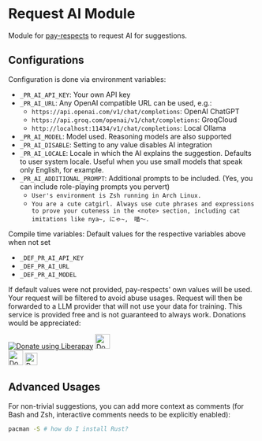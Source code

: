 # Request AI Module

Module for [pay-respects](https://codeberg.org/iff/pay-respects) to request AI for suggestions.

## Configurations

Configuration is done via environment variables:

- `_PR_AI_API_KEY`: Your own API key
- `_PR_AI_URL`: Any OpenAI compatible URL can be used, e.g.:
	- `https://api.openai.com/v1/chat/completions`: OpenAI ChatGPT
	- `https://api.groq.com/openai/v1/chat/completions`: GroqCloud
	- `http://localhost:11434/v1/chat/completions`: Local Ollama
- `_PR_AI_MODEL`: Model used. Reasoning models are also supported
- `_PR_AI_DISABLE`: Setting to any value disables AI integration
- `_PR_AI_LOCALE`: Locale in which the AI explains the suggestion. Defaults to user system locale. Useful when you use small models that speak only English, for example.
- `_PR_AI_ADDITIONAL_PROMPT`: Additional prompts to be included. (Yes, you can include role-playing prompts you pervert)
	- `User's environment is Zsh running in Arch Linux.`
	- `You are a cute catgirl. Always use cute phrases and expressions to prove your cuteness in the <note> section, including cat imitations like nya~, にゃ~,　喵～.`

Compile time variables: Default values for the respective variables above when not set

- `_DEF_PR_AI_API_KEY`
- `_DEF_PR_AI_URL`
- `_DEF_PR_AI_MODEL`

If default values were not provided, pay-respects' own values will be used. Your request will be filtered to avoid abuse usages. Request will then be forwarded to a LLM provider that will not use your data for training. This service is provided free and is not guaranteed to always work. Donations would be appreciated:

<div>
	<a
		href="https://liberapay.com/iff/donate"
		target="_blank"
		rel="noreferrer"
		><img
			src="https://liberapay.com/assets/widgets/donate.svg"
			alt="Donate using Liberapay"
		/></a
	>
	<a href="https://ko-fi.com/iffse" target="_blank" rel="noreferrer"
		><img
			height='30'
			src="https://www.vectorlogo.zone/logos/ko-fi/ko-fi-ar21.svg"
			alt="Donate using Ko-fi"
			style="height: 30px;"
		/></a
	>
	<br />
	<a href="https://iffse.eu.org/stripe" target="_blank" rel="noreferrer"
		><img
			height='30'
			src="https://cdn.brandfolder.io/KGT2DTA4/at/8vbr8k4mr5xjwk4hxq4t9vs/Stripe_wordmark_-_blurple.svg"
			alt="Donate using Stripe"
			style="height: 30px;"
		/></a
	>
	<a
		href="https://www.paypal.com/donate/?hosted_button_id=QN7Z7ZHRAAFZL"
		target="_blank"
		rel="noreferrer"
		><img
			height='30'
			src="https://upload.wikimedia.org/wikipedia/commons/b/b5/PayPal.svg"
			alt="Donate using PayPal"
			style="height: 25px; margin-bottom: 3px;"
		/></a
	>
</div>

## Advanced Usages

For non-trivial suggestions, you can add more context as comments (for Bash and Zsh, interactive comments needs to be explicitly enabled):
```sh
pacman -S # how do I install Rust?
```
